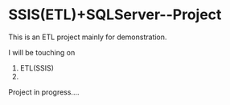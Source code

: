 # SSIS(ETL)+SQLServer--Project

This is an ETL project mainly for demonstration.

I will be touching on
1) ETL(SSIS)
1) 



Project in progress....
